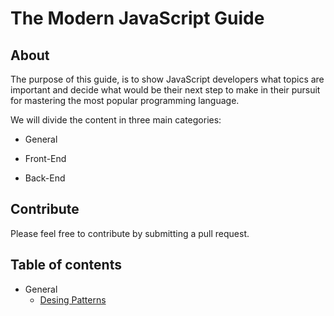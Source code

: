 # The Modern JavaScript Guide

## About
The purpose of this guide, is to show JavaScript developers what topics are important and decide what would be their next step to make in their pursuit for mastering the most popular programming language.

We will divide the content in three main categories:

* General

* Front-End

* Back-End

## Contribute

Please feel free to contribute by submitting a pull request.

## Table of contents

- General
  * [Desing Patterns](docs/general/desing-patterns.md)
